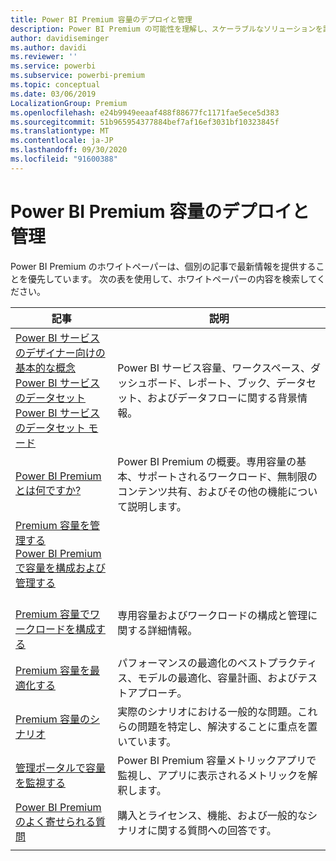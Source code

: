 ```yaml
---
title: Power BI Premium 容量のデプロイと管理
description: Power BI Premium の可能性を理解し、スケーラブルなソリューションを設計、展開、監視、およびトラブルシューティングする方法について説明します。
author: davidiseminger
ms.author: davidi
ms.reviewer: ''
ms.service: powerbi
ms.subservice: powerbi-premium
ms.topic: conceptual
ms.date: 03/06/2019
LocalizationGroup: Premium
ms.openlocfilehash: e24b9949eeaaf488f88677fc1171fae5ece5d383
ms.sourcegitcommit: 51b965954377884bef7af16ef3031bf10323845f
ms.translationtype: MT
ms.contentlocale: ja-JP
ms.lasthandoff: 09/30/2020
ms.locfileid: "91600388"
---
```

# <a name="deploying-and-managing-power-bi-premium-capacities"></a>Power BI Premium 容量のデプロイと管理

Power BI Premium のホワイトペーパーは、個別の記事で最新情報を提供することを優先しています。 次の表を使用して、ホワイトペーパーの内容を検索してください。 

| 記事 | 説明 |
|-----|----|
| [Power BI サービスのデザイナー向けの基本的な概念](../fundamentals/service-basic-concepts.md)</br>[Power BI サービスのデータセット](../connect-data/service-datasets-understand.md)</br>[Power BI サービスのデータセット モード](../connect-data/service-dataset-modes-understand.md) | Power BI サービス容量、ワークスペース、ダッシュボード、レポート、ブック、データセット、およびデータフローに関する背景情報。 |
| [Power BI Premium とは何ですか?](../admin/service-premium-what-is.md) | Power BI Premium の概要。専用容量の基本、サポートされるワークロード、無制限のコンテンツ共有、およびその他の機能について説明します。  |
| [Premium 容量を管理する](../admin/service-premium-capacity-manage.md)</br>[Power BI Premium で容量を構成および管理する](../admin/service-admin-premium-manage.md)
</br>[Premium 容量でワークロードを構成する](../admin/service-admin-premium-workloads.md) | 専用容量およびワークロードの構成と管理に関する詳細情報。 |
| [Premium 容量を最適化する](../admin/service-premium-capacity-optimize.md) | パフォーマンスの最適化のベストプラクティス、モデルの最適化、容量計画、およびテストアプローチ。 |
| [Premium 容量のシナリオ](../admin/service-premium-capacity-scenarios.md) | 実際のシナリオにおける一般的な問題。これらの問題を特定し、解決することに重点を置いています。 |
| [管理ポータルで容量を監視する](../admin/service-admin-premium-monitor-portal.md) | Power BI Premium 容量メトリックアプリで監視し、アプリに表示されるメトリックを解釈します。 |
| [Power BI Premium のよく寄せられる質問](../admin/service-premium-faq.md) | 購入とライセンス、機能、および一般的なシナリオに関する質問への回答です。 |
| | |
